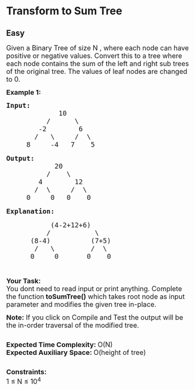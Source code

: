 # Transform to Sum Tree
## Easy 
<div class="problem-statement" style="user-select: auto;">
                <p style="user-select: auto;"></p><p style="user-select: auto;"><span style="font-size: 18px; user-select: auto;">Given a Binary Tree of size N , where each node can have positive or negative values. Convert this to a tree where each node contains the sum of the left and right sub trees of the original tree. The values of leaf nodes are changed to 0.</span></p>

<p style="user-select: auto;"><strong style="user-select: auto;"><span style="font-size: 18px; user-select: auto;">Example 1:</span></strong></p>

<pre style="user-select: auto;"><span style="font-size: 18px; user-select: auto;"><strong style="user-select: auto;">Input:</strong>
             10
          /      \
        -2        6
       /   \     /  \
     8     -4   7    5</span>

<span style="font-size: 18px; user-select: auto;"><strong style="user-select: auto;">Output:</strong>
            20
          /    \
        4        12
       /  \     /  \
     0     0   0    0</span>

<strong style="user-select: auto;"><span style="font-size: 18px; user-select: auto;">Explanation:</span></strong>

<span style="font-size: 18px; user-select: auto;">           (4-2+12+6)
          /           \
      (8-4)          (7+5)
       /   \         /  \
      0     0       0    0</span></pre>

<p style="user-select: auto;">&nbsp;</p>

<p style="user-select: auto;"><span style="font-size: 18px; user-select: auto;"><strong style="user-select: auto;">Your Task: &nbsp;</strong><br style="user-select: auto;">
You dont need to read input or print anything. Complete the function<strong style="user-select: auto;"> toSumTree()</strong> which takes root node as input parameter and modifies the given tree in-place.</span></p>

<p style="user-select: auto;"><span style="font-size: 18px; user-select: auto;"><strong style="user-select: auto;">Note:</strong> If you click on Compile and Test the output will be the in-order traversal of the modified tree.</span></p>

<p style="user-select: auto;"><br style="user-select: auto;">
<span style="font-size: 18px; user-select: auto;"><strong style="user-select: auto;">Expected Time Complexity: </strong>O(N)<br style="user-select: auto;">
<strong style="user-select: auto;">Expected Auxiliary Space: </strong>O(height of tree)</span><br style="user-select: auto;">
&nbsp;</p>

<p style="user-select: auto;"><span style="font-size: 18px; user-select: auto;"><strong style="user-select: auto;">Constraints:</strong><br style="user-select: auto;">
1 ≤ N&nbsp;≤ 10<sup style="user-select: auto;">4</sup></span></p>
 <p style="user-select: auto;"></p>
            </div>